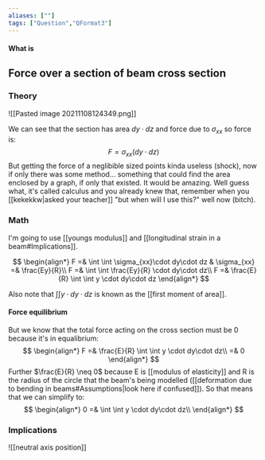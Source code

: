 ```yaml
---
aliases: [""]
tags: ["Question","QFormat3"]
---
```


#### What is
## Force over a section of beam cross section
### Theory

![[Pasted image 20211108124349.png]]

We can see that the section has area $dy \cdot dz$ and force due to $\sigma_{xx}$ so force is:
$$ F = \sigma_{xx}(dy\cdot dz) $$
But getting the force of a neglibible sized points kinda useless (shock), now if only there was some method... something that could find the area enclosed by a graph, if only that existed. It would be amazing.
Well guess what, it's called calculus and you already knew that, remember when you [[kekekkw|asked your teacher]] "but when will I use this?" well now (bitch).

### Math
I'm going to use [[youngs modulus]] and [[longitudinal strain in a beam#Implications]].

$$ \begin{align*}
F =& \int \int \sigma_{xx}\cdot dy\cdot dz & \sigma_{xx} =& \frac{Ey}{R}\\
F =& \int \int \frac{Ey}{R} \cdot dy\cdot dz\\
F =& \frac{E}{R} \int \int y \cdot dy\cdot dz
\end{align*} $$

Also note that $\int \int y \cdot dy\cdot dz$ is known as the [[first moment of area]].

#### Force equilibrium
But we know that the total force acting on the cross section must be 0 because it's in equalibrium:
$$ \begin{align*}
F =& \frac{E}{R} \int \int y \cdot dy\cdot dz\\
 =& 0
\end{align*} $$
Further $\frac{E}{R} \neq 0$ because E is [[modulus of elasticity]] and R is the radius of the circle that the beam's being modelled ([[deformation due to bending in beams#Assumptions|look here if confused]]). So that means that we can simplify to:
$$ \begin{align*}
0 =& \int \int y \cdot dy\cdot dz\\
\end{align*} $$

### Implications
![[neutral axis position]]